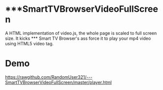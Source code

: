 ***SmartTVBrowserVideoFullScreen
================================
A HTML implementation of video.js, the whole page is scaled to full screen size.
It kicks *** Smart TV Browser's ass force it to play your mp4 video using HTML5 video tag.

Demo
================================
https://rawgithub.com/RandomUser321/---SmartTVBrowserVideoFullScreen/master/player.html
